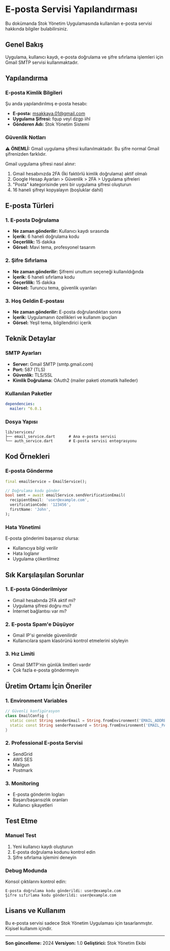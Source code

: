 # E-posta Servisi Yapılandırması

Bu dokümanda Stok Yönetim Uygulamasında kullanılan e-posta servisi hakkında bilgiler bulabilirsiniz.

## Genel Bakış

Uygulama, kullanıcı kaydı, e-posta doğrulama ve şifre sıfırlama işlemleri için Gmail SMTP servisi kullanmaktadır.

## Yapılandırma

### E-posta Kimlik Bilgileri

Şu anda yapılandırılmış e-posta hesabı:
- **E-posta:** msakkaya.01@gmail.com
- **Uygulama Şifresi:** fqup veyl dzgp iihl
- **Gönderen Adı:** Stok Yönetim Sistemi

### Güvenlik Notları

⚠️ **ÖNEMLİ:** Gmail uygulama şifresi kullanılmaktadır. Bu şifre normal Gmail şifrenizden farklıdır.

Gmail uygulama şifresi nasıl alınır:
1. Gmail hesabınızda 2FA (İki faktörlü kimlik doğrulama) aktif olmalı
2. Google Hesap Ayarları > Güvenlik > 2FA > Uygulama şifreleri
3. "Posta" kategorisinde yeni bir uygulama şifresi oluşturun
4. 16 haneli şifreyi kopyalayın (boşluklar dahil)

## E-posta Türleri

### 1. E-posta Doğrulama
- **Ne zaman gönderilir:** Kullanıcı kaydı sırasında
- **İçerik:** 6 haneli doğrulama kodu
- **Geçerlilik:** 15 dakika
- **Görsel:** Mavi tema, profesyonel tasarım

### 2. Şifre Sıfırlama
- **Ne zaman gönderilir:** Şifremi unuttum seçeneği kullanıldığında
- **İçerik:** 6 haneli sıfırlama kodu
- **Geçerlilik:** 15 dakika
- **Görsel:** Turuncu tema, güvenlik uyarıları

### 3. Hoş Geldin E-postası
- **Ne zaman gönderilir:** E-posta doğrulandıktan sonra
- **İçerik:** Uygulamanın özellikleri ve kullanım ipuçları
- **Görsel:** Yeşil tema, bilgilendirici içerik

## Teknik Detaylar

### SMTP Ayarları
- **Server:** Gmail SMTP (smtp.gmail.com)
- **Port:** 587 (TLS)
- **Güvenlik:** TLS/SSL
- **Kimlik Doğrulama:** OAuth2 (mailer paketi otomatik halleder)

### Kullanılan Paketler
```yaml
dependencies:
  mailer: ^6.0.1
```

### Dosya Yapısı
```
lib/services/
├── email_service.dart      # Ana e-posta servisi
└── auth_service.dart       # E-posta servisi entegrasyonu
```

## Kod Örnekleri

### E-posta Gönderme
```dart
final emailService = EmailService();

// Doğrulama kodu gönder
bool sent = await emailService.sendVerificationEmail(
  recipientEmail: 'user@example.com',
  verificationCode: '123456',
  firstName: 'John',
);
```

### Hata Yönetimi
E-posta gönderimi başarısız olursa:
- Kullanıcıya bilgi verilir
- Hata loglanır
- Uygulama çökertilmez

## Sık Karşılaşılan Sorunlar

### 1. E-posta Gönderilmiyor
- Gmail hesabında 2FA aktif mi?
- Uygulama şifresi doğru mu?
- İnternet bağlantısı var mı?

### 2. E-posta Spam'e Düşüyor
- Gmail IP'si genelde güvenilirdir
- Kullanıcılara spam klasörünü kontrol etmelerini söyleyin

### 3. Hız Limiti
- Gmail SMTP'nin günlük limitleri vardır
- Çok fazla e-posta göndermeyin

## Üretim Ortamı İçin Öneriler

### 1. Environment Variables
```dart
// Güvenli konfigürasyon
class EmailConfig {
  static const String senderEmail = String.fromEnvironment('EMAIL_ADDRESS');
  static const String senderPassword = String.fromEnvironment('EMAIL_PASSWORD');
}
```

### 2. Professional E-posta Servisi
- SendGrid
- AWS SES
- Mailgun
- Postmark

### 3. Monitoring
- E-posta gönderim logları
- Başarı/başarısızlık oranları
- Kullanıcı şikayetleri

## Test Etme

### Manuel Test
1. Yeni kullanıcı kaydı oluşturun
2. E-posta doğrulama kodunu kontrol edin
3. Şifre sıfırlama işlemini deneyin

### Debug Modunda
Konsol çıktılarını kontrol edin:
```
E-posta doğrulama kodu gönderildi: user@example.com
Şifre sıfırlama kodu gönderildi: user@example.com
```

## Lisans ve Kullanım

Bu e-posta servisi sadece Stok Yönetim Uygulaması için tasarlanmıştır. Kişisel kullanım içindir.

---

**Son güncelleme:** 2024
**Versiyon:** 1.0
**Geliştirici:** Stok Yönetim Ekibi 